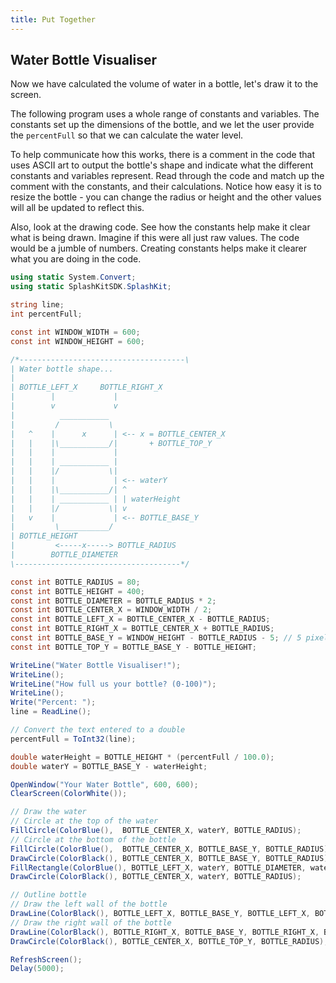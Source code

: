 ```yaml
---
title: Put Together
---
```


## Water Bottle Visualiser

Now we have calculated the volume of water in a bottle, let's draw it to the screen.

The following program uses a whole range of constants and variables. The constants set up the dimensions of the bottle, and we let the user provide the `percentFull` so that we can calculate the water level.

To help communicate how this works, there is a comment in the code that uses ASCII art to output the bottle's shape and indicate what the different constants and variables represent. Read through the code and match up the comment with the constants, and their calculations. Notice how easy it is to resize the bottle - you can change the radius or height and the other values will all be updated to reflect this.

Also, look at the drawing code. See how the constants help make it clear what is being drawn. Imagine if this were all just raw values. The code would be a jumble of numbers. Creating constants helps make it clearer what you are doing in the code.

```csharp
using static System.Convert;
using static SplashKitSDK.SplashKit;

string line;
int percentFull;

const int WINDOW_WIDTH = 600;
const int WINDOW_HEIGHT = 600;

/*-------------------------------------\
| Water bottle shape...
|
| BOTTLE_LEFT_X     BOTTLE_RIGHT_X
|        |             | 
|        v             v 
|          ___________
|         /           \
|   ^    |      x      | <-- x = BOTTLE_CENTER_X
|   |    |\___________/|       + BOTTLE_TOP_Y
|   |    |             |
|   |    | ___________ |
|   |    |/           \|
|   |    |             | <-- waterY
|   |    |\___________/| ^
|   |    | ___________ | | waterHeight
|   |    |/           \| v
|   v    |             | <-- BOTTLE_BASE_Y
|         \___________/
| BOTTLE_HEIGHT
|         <-----x-----> BOTTLE_RADIUS
|        BOTTLE_DIAMETER        
\-------------------------------------*/

const int BOTTLE_RADIUS = 80;
const int BOTTLE_HEIGHT = 400;
const int BOTTLE_DIAMETER = BOTTLE_RADIUS * 2; 
const int BOTTLE_CENTER_X = WINDOW_WIDTH / 2;
const int BOTTLE_LEFT_X = BOTTLE_CENTER_X - BOTTLE_RADIUS;
const int BOTTLE_RIGHT_X = BOTTLE_CENTER_X + BOTTLE_RADIUS;
const int BOTTLE_BASE_Y = WINDOW_HEIGHT - BOTTLE_RADIUS - 5; // 5 pixel gap
const int BOTTLE_TOP_Y = BOTTLE_BASE_Y - BOTTLE_HEIGHT;

WriteLine("Water Bottle Visualiser!");
WriteLine();
WriteLine("How full us your bottle? (0-100)");
WriteLine();
Write("Percent: ");
line = ReadLine();

// Convert the text entered to a double
percentFull = ToInt32(line);

double waterHeight = BOTTLE_HEIGHT * (percentFull / 100.0);
double waterY = BOTTLE_BASE_Y - waterHeight;

OpenWindow("Your Water Bottle", 600, 600);
ClearScreen(ColorWhite());

// Draw the water
// Circle at the top of the water
FillCircle(ColorBlue(),  BOTTLE_CENTER_X, waterY, BOTTLE_RADIUS);
// Circle at the bottom of the bottle
FillCircle(ColorBlue(),  BOTTLE_CENTER_X, BOTTLE_BASE_Y, BOTTLE_RADIUS);
DrawCircle(ColorBlack(), BOTTLE_CENTER_X, BOTTLE_BASE_Y, BOTTLE_RADIUS);
FillRectangle(ColorBlue(), BOTTLE_LEFT_X, waterY, BOTTLE_DIAMETER, waterHeight);
DrawCircle(ColorBlack(), BOTTLE_CENTER_X, waterY, BOTTLE_RADIUS);

// Outline bottle
// Draw the left wall of the bottle
DrawLine(ColorBlack(), BOTTLE_LEFT_X, BOTTLE_BASE_Y, BOTTLE_LEFT_X, BOTTLE_TOP_Y);
// Draw the right wall of the bottle
DrawLine(ColorBlack(), BOTTLE_RIGHT_X, BOTTLE_BASE_Y, BOTTLE_RIGHT_X, BOTTLE_TOP_Y);
DrawCircle(ColorBlack(), BOTTLE_CENTER_X, BOTTLE_TOP_Y, BOTTLE_RADIUS);

RefreshScreen();
Delay(5000);
```

